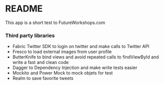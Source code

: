 # README #

This app is a short test to FutureWorkshops.com

### Third party libraries ###

* Fabric Twitter SDK to login on twitter and make calls to Twitter API
* Fresco to load external images from user profile
* ButterKnife to bind views and avoid repeated calls to findViewById and write a fast and clean code
* Dagger to Dependency Injection and make write tests easier
* Mockito and Power Mock to mock objets for test
* Realm to save favorite tweets 